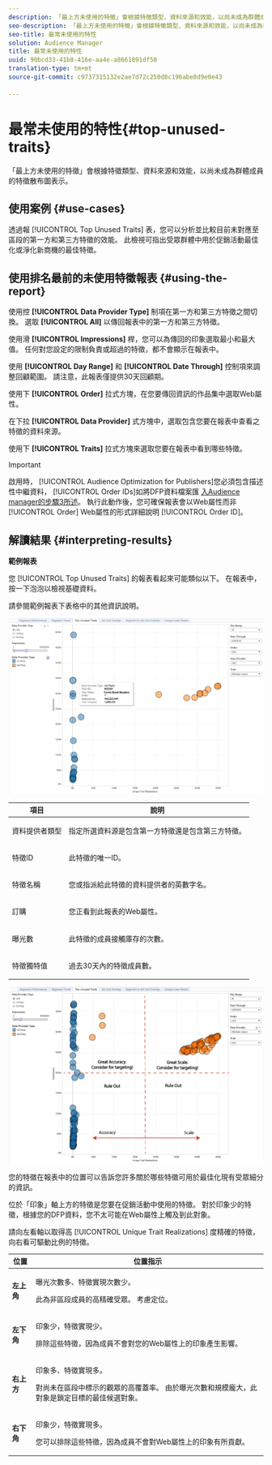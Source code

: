 ```yaml
---
description: 「最上方未使用的特徵」會根據特徵類型、資料來源和效能，以尚未成為群體成員的特徵散布圖表示。
seo-description: 「最上方未使用的特徵」會根據特徵類型、資料來源和效能，以尚未成為群體成員的特徵散布圖表示。
seo-title: 最常未使用的特性
solution: Audience Manager
title: 最常未使用的特性
uuid: 90bcd33-41b8-416e-aa4e-a8661891df50
translation-type: tm+mt
source-git-commit: c9737315132e2ae7d72c250d8c196abe8d9e0e43

---
```



# 最常未使用的特性{#top-unused-traits}

「最上方未使用的特徵」會根據特徵類型、資料來源和效能，以尚未成為群體成員的特徵散布圖表示。

## 使用案例 {#use-cases}

透過報 [!UICONTROL Top Unused Traits] 表，您可以分析並比較目前未對應至區段的第一方和第三方特徵的效能。 此檢視可指出受眾群體中用於促銷活動最佳化或淨化新商機的最佳特徵。

## 使用排名最前的未使用特徵報表 {#using-the-report}

使用控 **[!UICONTROL Data Provider Type]** 制項在第一方和第三方特徵之間切換。 選取 **[!UICONTROL All]** 以傳回報表中的第一方和第三方特徵。

使用滑 **[!UICONTROL Impressions]** 桿，您可以為傳回的印象選取最小和最大值。 任何對您設定的限制負責或超過的特徵，都不會顯示在報表中。

使用 **[!UICONTROL Day Range]** 和 **[!UICONTROL Date Through]** 控制項來調整回顧範圍。 請注意，此報表僅提供30天回顧期。

使用下 **[!UICONTROL Order]** 拉式方塊，在您要傳回資訊的作品集中選取Web屬性。

在下拉 **[!UICONTROL Data Provider]** 式方塊中，選取包含您要在報表中查看之特徵的資料來源。

使用下 **[!UICONTROL Traits]** 拉式方塊來選取您要在報表中看到哪些特徵。

>[!IMPORTANT]
>
>啟用時， [!UICONTROL Audience Optimization for Publishers]您必須包含描述性中繼資料， [!UICONTROL Order IDs]如將DFP資料檔案匯 [入Audience manager的步驟3所述](../../../reporting/audience-optimization-reports/aor-publishers/import-dfp.md)。 執行此動作後，您可確保報表會以Web屬性而非 [!UICONTROL Order] Web屬性的形式詳細說明 [!UICONTROL Order ID]。

## 解讀結果 {#interpreting-results}

**範例報表**

您 [!UICONTROL Top Unused Traits] 的報表看起來可能類似以下。 在報表中，按一下泡泡以檢視基礎資料。

請參閱範例報表下表格中的其他資訊說明。

![](assets/publisher_unused_traits.png)

<table id="table_AFE2540583C34835B04584693ADFD26A"> 
 <thead> 
  <tr> 
   <th colname="col1" class="entry"> 項目 </th> 
   <th colname="col2" class="entry"> 說明 </th> 
  </tr>
 </thead>
 <tbody> 
  <tr> 
   <td colname="col1"> <p><span class="wintitle"> 資料提供者類型</span> </p> </td> 
   <td colname="col2"> <p>指定所選資料源是包含第一方特徵還是包含第三方特徵。 </p> </td> 
  </tr> 
  <tr> 
   <td colname="col1"> <p><span class="wintitle"> 特徵ID</span> </p> </td> 
   <td colname="col2"> <p>此特徵的唯一ID。 </p> </td> 
  </tr> 
  <tr> 
   <td colname="col1"> <p><span class="wintitle"> 特徵名稱</span> </p> </td> 
   <td colname="col2"> <p>您或指派給此特徵的資料提供者的英數字名。 </p> </td> 
  </tr> 
  <tr> 
   <td colname="col1"> <p><span class="wintitle"> 訂購</span> </p> </td> 
   <td colname="col2"> <p>您正看到此報表的Web屬性。 </p> </td> 
  </tr> 
  <tr> 
   <td colname="col1"> <p><span class="wintitle"> 曝光數</span> </p> </td> 
   <td colname="col2"> <p>此特徵的成員接觸庫存的次數。 </p> </td> 
  </tr> 
  <tr> 
   <td colname="col1"> <p><span class="wintitle"> 特徵獨特值</span> </p> </td> 
   <td colname="col2"> <p>過去30天內的特徵成員數。 </p> </td> 
  </tr> 
 </tbody> 
</table>

![](assets/publisher_unused_traits_final.png)

您的特徵在報表中的位置可以告訴您許多關於哪些特徵可用於最佳化現有受眾細分的資訊。

位於「印象」軸上方的特徵是您要在促銷活動中使用的特徵。 對於印象少的特徵，根據您的DFP資料，您不太可能在Web屬性上觸及到此對象。

請向左看軸以取得高 [!UICONTROL Unique Trait Realizations] 度精確的特徵，向右看可驅動比例的特徵。

<table id="table_A29253B30DFA4CD7B3B7C320DE0BDEA4"> 
 <thead> 
  <tr> 
   <th colname="col1" class="entry"> 位置 </th> 
   <th colname="col2" class="entry"> 位置指示 </th> 
  </tr> 
 </thead>
 <tbody> 
  <tr> 
   <td colname="col1"> <p> <b>左上角</b> </p> </td> 
   <td colname="col2"> <p>曝光次數多、特徵實現次數少。 </p> <p>此為非區段成員的高精確受眾。 考慮定位。 </p> </td> 
  </tr> 
  <tr> 
   <td colname="col1"> <p> <b>左下角</b> </p> </td> 
   <td colname="col2"> <p>印象少，特徵實現少。 </p> <p> 排除這些特徵，因為成員不會對您的Web屬性上的印象產生影響。 </p> </td> 
  </tr> 
  <tr> 
   <td colname="col1"> <p> <b>右上方</b> </p> </td> 
   <td colname="col2"> <p>印象多、特徵實現多。 </p> <p>對尚未在區段中標示的觀眾的高覆蓋率。 由於曝光次數和規模龐大，此對象是鎖定目標的最佳候選對象。 </p> </td> 
  </tr> 
  <tr> 
   <td colname="col1"> <p> <b>右下角</b> </p> </td> 
   <td colname="col2"> <p>印象少，特徵實現多。 </p> <p> 您可以排除這些特徵，因為成員不會對Web屬性上的印象有所貢獻。 </p> </td> 
  </tr> 
 </tbody> 
</table>
